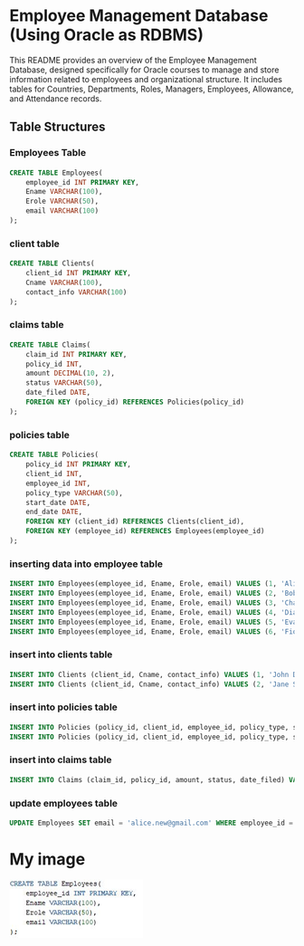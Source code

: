 # Employee Management Database (Using Oracle as RDBMS)

This README provides an overview of the Employee Management Database, designed specifically for Oracle courses to manage and store information related to employees and organizational structure. It includes tables for Countries, Departments, Roles, Managers, Employees, Allowance, and Attendance records.

## Table Structures

### Employees Table

```sql
CREATE TABLE Employees(
    employee_id INT PRIMARY KEY,
    Ename VARCHAR(100),
    Erole VARCHAR(50),
    email VARCHAR(100)
);
```
### client table
```sql
CREATE TABLE Clients(
    client_id INT PRIMARY KEY,
    Cname VARCHAR(100),
    contact_info VARCHAR(100)
);
```

### claims table

```sql
CREATE TABLE Claims(
    claim_id INT PRIMARY KEY,
    policy_id INT,
    amount DECIMAL(10, 2),
    status VARCHAR(50),
    date_filed DATE,
    FOREIGN KEY (policy_id) REFERENCES Policies(policy_id)
);
```
### policies table

```sql
CREATE TABLE Policies(
    policy_id INT PRIMARY KEY,
    client_id INT,
    employee_id INT,
    policy_type VARCHAR(50),
    start_date DATE,
    end_date DATE,
    FOREIGN KEY (client_id) REFERENCES Clients(client_id),
    FOREIGN KEY (employee_id) REFERENCES Employees(employee_id)
);
```
### inserting data into employee table
```sql
INSERT INTO Employees(employee_id, Ename, Erole, email) VALUES (1, 'Alice', 'Manager', 'alice@gmail.com');
INSERT INTO Employees(employee_id, Ename, Erole, email) VALUES (2, 'Bob', 'Sales Agent', 'bob@gmail.com');
INSERT INTO Employees(employee_id, Ename, Erole, email) VALUES (3, 'Charlie', 'Underwriter', 'charlie@gmail.com');
INSERT INTO Employees(employee_id, Ename, Erole, email) VALUES (4, 'Diana', 'Claims Adjuster', 'diana@gmail.com');
INSERT INTO Employees(employee_id, Ename, Erole, email) VALUES (5, 'Evan', 'Customer Service', 'evan@gmail.com');
INSERT INTO Employees(employee_id, Ename, Erole, email) VALUES (6, 'Fiona', 'Accountant', 'fiona@gmail.com');
```
### insert into clients table
```sql
INSERT INTO Clients (client_id, Cname, contact_info) VALUES (1, 'John Doe', 'john.doe@example.com');
INSERT INTO Clients (client_id, Cname, contact_info) VALUES (2, 'Jane Smith', 'jane.smith@example.com');
```
### insert into policies table
```sql
INSERT INTO Policies (policy_id, client_id, employee_id, policy_type, start_date, end_date) VALUES (1, 1, 2, 'Health Insurance', '', '');
INSERT INTO Policies (policy_id, client_id, employee_id, policy_type, start_date, end_date) VALUES (2, 2, 2, 'Car Insurance', '', '');

```
### insert into claims table
```sql
INSERT INTO Claims (claim_id, policy_id, amount, status, date_filed) VALUES (1, 1, 500.00, 'Pending', '');

```
### update employees table
```sql
UPDATE Employees SET email = 'alice.new@gmail.com' WHERE employee_id = 1;
```




# My image

![Alt text](https://github.com/J2001-code/J2001-code/blob/main/employees%20table.JPG)
